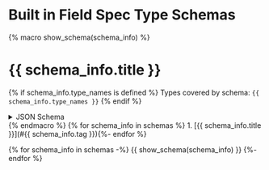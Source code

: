 Built in Field Spec Type Schemas
================================
{% macro show_schema(schema_info) %}
# <a name="{{ schema_info.tag }}"></a>{{ schema_info.title }}
{% if schema_info.type_names is defined %}
Types covered by schema: `{{ schema_info.type_names }}`
{% endif %}
<details>
  <summary>JSON Schema</summary>

```json
{{ schema_info.schema }}
```
</details>
{% endmacro %}
{% for schema_info in schemas %}
1. [{{ schema_info.title }}](#{{ schema_info.tag }}){%- endfor %}

{% for schema_info in schemas -%}
{{ show_schema(schema_info) }}
{%- endfor %}
